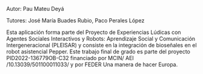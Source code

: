 Autor: Pau Mateu Deyá

Tutores: José María Buades Rubio, Paco Perales López

Esta aplicación forma parte del Proyecto de Experiencias Lúdicas con Agentes Sociales Interactivos y Robots: Aprendizaje Social y Comunicación Intergeneracional  (PLEISAR) y consiste en la integración de bioseñales en el robot asistencial Pepper. Este trabajo final de grado es parte del proyecto PID2022-136779OB-C32 financiado por MCIN/ AEI /10.13039/501100011033/ y por FEDER Una manera de hacer Europa.

